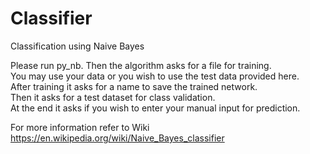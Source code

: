 # Classifier
Classification using Naive Bayes

Please run py_nb. Then the algorithm asks for a file for training.  
You may use your data or you wish to use the test data provided here.     
After training it asks for a name to save the trained network.      
Then it asks for a test dataset for class validation.     
At the end it asks if you wish to enter your manual input for prediction.    


For more information refer to Wiki https://en.wikipedia.org/wiki/Naive_Bayes_classifier

